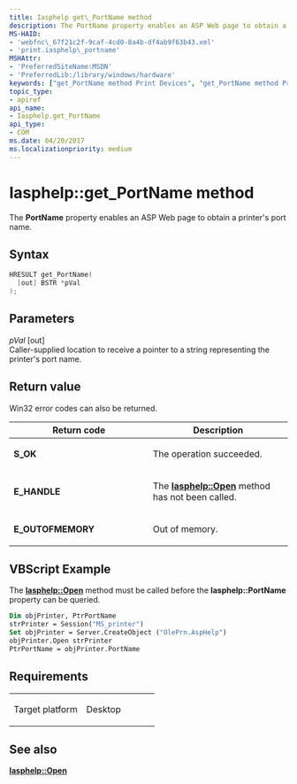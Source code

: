 ```yaml
---
title: Iasphelp get\_PortName method
description: The PortName property enables an ASP Web page to obtain a printer's port name.
MS-HAID:
- 'webfnc\_67f21c2f-9caf-4cd0-8a4b-df4ab9f63b43.xml'
- 'print.iasphelp\_portname'
MSHAttr:
- 'PreferredSiteName:MSDN'
- 'PreferredLib:/library/windows/hardware'
keywords: ["get_PortName method Print Devices", "get_PortName method Print Devices , Iasphelp interface", "Iasphelp interface Print Devices , get_PortName method"]
topic_type:
- apiref
api_name:
- Iasphelp.get_PortName
api_type:
- COM
ms.date: 04/20/2017
ms.localizationpriority: medium
---
```


# Iasphelp::get\_PortName method

The **PortName** property enables an ASP Web page to obtain a printer's port name.

## Syntax

```cpp
HRESULT get_PortName(
  [out] BSTR *pVal
);
```

## Parameters

*pVal* \[out\]  
Caller-supplied location to receive a pointer to a string representing the printer's port name.

## Return value

Win32 error codes can also be returned.

<table>
<colgroup>
<col width="50%" />
<col width="50%" />
</colgroup>
<thead>
<tr class="header">
<th>Return code</th>
<th>Description</th>
</tr>
</thead>
<tbody>
<tr class="odd">
<td><strong>S_OK</strong></td>
<td><p>The operation succeeded.</p></td>
</tr>
<tr class="even">
<td><strong>E_HANDLE</strong></td>
<td><p>The <a href="iasphelp-open.md" data-raw-source="[&lt;strong&gt;Iasphelp::Open&lt;/strong&gt;](iasphelp-open.md)"><strong>Iasphelp::Open</strong></a> method has not been called.</p></td>
</tr>
<tr class="odd">
<td><strong>E_OUTOFMEMORY</strong></td>
<td><p>Out of memory.</p></td>
</tr>
</tbody>
</table>

## VBScript Example

The [**Iasphelp::Open**](iasphelp-open.md) method must be called before the **Iasphelp::PortName** property can be queried.

```vb
Dim objPrinter, PtrPortName
strPrinter = Session("MS_printer")
Set objPrinter = Server.CreateObject ("OlePrn.AspHelp")
objPrinter.Open strPrinter
PtrPortName = objPrinter.PortName
```

## Requirements

<table>
<colgroup>
<col width="50%" />
<col width="50%" />
</colgroup>
<tbody>
<tr class="odd">
<td><p>Target platform</p></td>
<td>Desktop</td>
</tr>
</tbody>
</table>

## See also

[**Iasphelp::Open**](iasphelp-open.md)
